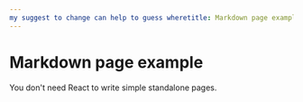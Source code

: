```yaml
---
my suggest to change can help to guess wheretitle: Markdown page example
---
```


# Markdown page example

You don't need React to write simple standalone pages.